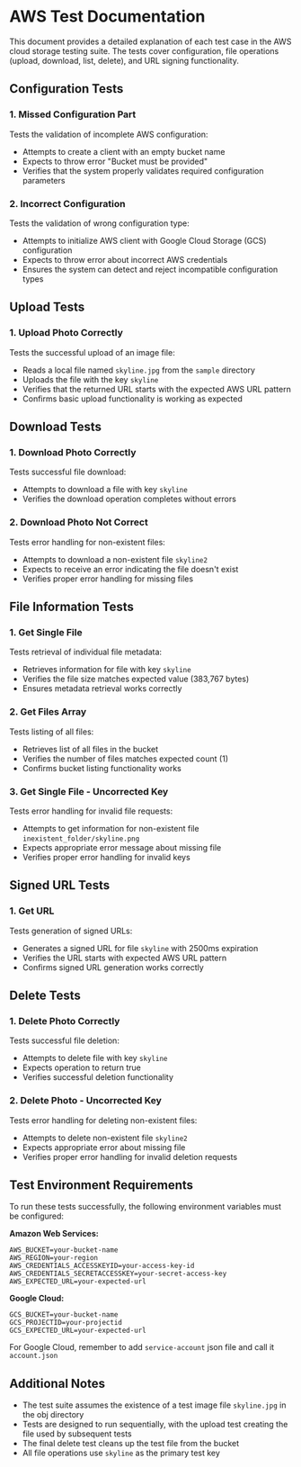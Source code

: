 # AWS Test Documentation

This document provides a detailed explanation of each test case in the AWS cloud storage testing suite. The tests cover configuration, file operations (upload, download, list, delete), and URL signing functionality.

## Configuration Tests

### 1. Missed Configuration Part

Tests the validation of incomplete AWS configuration:

- Attempts to create a client with an empty bucket name
- Expects to throw error "Bucket must be provided"
- Verifies that the system properly validates required configuration parameters

### 2. Incorrect Configuration

Tests the validation of wrong configuration type:

- Attempts to initialize AWS client with Google Cloud Storage (GCS) configuration
- Expects to throw error about incorrect AWS credentials
- Ensures the system can detect and reject incompatible configuration types

## Upload Tests

### 1. Upload Photo Correctly

Tests the successful upload of an image file:

- Reads a local file named `skyline.jpg` from the `sample` directory
- Uploads the file with the key `skyline`
- Verifies that the returned URL starts with the expected AWS URL pattern
- Confirms basic upload functionality is working as expected

## Download Tests

### 1. Download Photo Correctly

Tests successful file download:

- Attempts to download a file with key `skyline`
- Verifies the download operation completes without errors

### 2. Download Photo Not Correct

Tests error handling for non-existent files:

- Attempts to download a non-existent file `skyline2`
- Expects to receive an error indicating the file doesn't exist
- Verifies proper error handling for missing files

## File Information Tests

### 1. Get Single File

Tests retrieval of individual file metadata:

- Retrieves information for file with key `skyline`
- Verifies the file size matches expected value (383,767 bytes)
- Ensures metadata retrieval works correctly

### 2. Get Files Array

Tests listing of all files:

- Retrieves list of all files in the bucket
- Verifies the number of files matches expected count (1)
- Confirms bucket listing functionality works

### 3. Get Single File - Uncorrected Key

Tests error handling for invalid file requests:

- Attempts to get information for non-existent file `inexistent_folder/skyline.png`
- Expects appropriate error message about missing file
- Verifies proper error handling for invalid keys

## Signed URL Tests

### 1. Get URL

Tests generation of signed URLs:

- Generates a signed URL for file `skyline` with 2500ms expiration
- Verifies the URL starts with expected AWS URL pattern
- Confirms signed URL generation works correctly

## Delete Tests

### 1. Delete Photo Correctly

Tests successful file deletion:

- Attempts to delete file with key `skyline`
- Expects operation to return true
- Verifies successful deletion functionality

### 2. Delete Photo - Uncorrected Key

Tests error handling for deleting non-existent files:

- Attempts to delete non-existent file `skyline2`
- Expects appropriate error about missing file
- Verifies proper error handling for invalid deletion requests

## Test Environment Requirements

To run these tests successfully, the following environment variables must be configured:

**Amazon Web Services:**

```env
AWS_BUCKET=your-bucket-name
AWS_REGION=your-region
AWS_CREDENTIALS_ACCESSKEYID=your-access-key-id
AWS_CREDENTIALS_SECRETACCESSKEY=your-secret-access-key
AWS_EXPECTED_URL=your-expected-url
```

**Google Cloud:**

```env
GCS_BUCKET=your-bucket-name
GCS_PROJECTID=your-projectid
GCS_EXPECTED_URL=your-expected-url
```

For Google Cloud, remember to add `service-account` json file and call it `account.json`

## Additional Notes

- The test suite assumes the existence of a test image file `skyline.jpg` in the obj directory
- Tests are designed to run sequentially, with the upload test creating the file used by subsequent tests
- The final delete test cleans up the test file from the bucket
- All file operations use `skyline` as the primary test key
